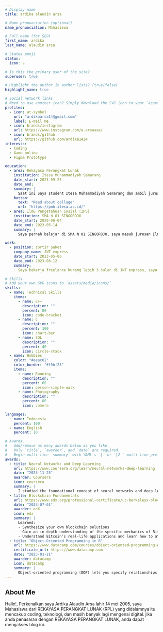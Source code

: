 ```yaml
---
# Display name
title: ardika alaudin arsa

# Name pronunciation (optional)
name_pronunciation: Mahasiswa

# Full name (for SEO)
first_name: ardika
last_name: alaudin arsa

# Status emoji
status:
  icon: ☕️

# Is this the primary user of the site?
superuser: true

# Highlight the author in author lists? (true/false)
highlight_name: true

# Social network links
# Need to use another icon? Simply download the SVG icon to your `assets/media/icons/` folder.
profiles:
  - icon: at-symbol
    url: "ardikaarsa14@gmail.com"
    label: E-mail Me
  - icon: brands/instagram
    url: https://www.instagram.com/a.arsaaaa/
  - icon: brands/github
    url: https://github.com/ardika1424
interests:
  - Coding
  - Game online 
  - Figma Prototype

education:
  - area: Rekayasa Perangkat Lunak
    institution: Itesa Muhammadiyah Semarang
    date_start: 2023-09-25
    date_end:
    summary: |
      Saat ini Saya student Itesa Muhammadiyah Semarang dan ambil jurusan Rekayasa Perangkat Lunak, saat ini saya berjalan semester 3 
    button:
      text: "Read about collage"
      url: "https://pmb.itesa.ac.id/"
  - area: Ilmu Pengetahuan Sosial (IPS)
    institution: SMA N 01 SINGOROJO
    date_start: 2020-06-04
    date_end: 2023-05-14
    summary: |
      Saya pernah belajar di SMA N 01 SINGOROJO, saya masuk jurusan Ilmu Pengetahuan Sosial dan mempelajari sejarah sejarah dan berbagai macam lainnya.

work:
  - position: sortir paket
    company_name: JNT express
    date_start: 2023-05-06
    date_end: 2023-08-12
    summary:
      Saya bekerja freelance kurang lebih 3 bulan di JNT express, saya mengsortir paket sesuai kode yang ada di paket tersebut.

# Skills
# Add your own SVG icons to `assets/media/icons/`
skills:
  - name: Technical Skills
    items:
      - name: C++
        description: ""
        percent: 80
        icon: code-bracket
      - name: C
        description: ""
        percent: 100
        icon: chart-bar
      - name: SQL
        description: ""
        percent: 40
        icon: circle-stack
  - name: Hobbies
    color: "#eeac02"
    color_border: "#f0bf23"
    items:
      - name: Running
        description: ""
        percent: 60
        icon: person-simple-walk
      - name: Photography
        description: ""
        percent: 80
        icon: camera

languages:
  - name: Indonesia
    percent: 100
  - name: English
    percent: 10

# Awards.
#   Add/remove as many awards below as you like.
#   Only `title`, `awarder`, and `date` are required.
#   Begin multi-line `summary` with YAML's `|` or `|2-` multi-line prefix and indent 2 spaces below.
awards:
  - title: Neural Networks and Deep Learning
    url: https://www.coursera.org/learn/neural-networks-deep-learning
    date: "2023-11-25"
    awarder: Coursera
    icon: coursera
    summary: |
      I studied the foundational concept of neural networks and deep learning. By the end, I was familiar with the significant technological trends driving the rise of deep learning; build, train, and apply fully connected deep neural networks; implement efficient (vectorized) neural networks; identify key parameters in a neural network’s architecture; and apply deep learning to your own applications.
  - title: Blockchain Fundamentals
    url: https://www.edx.org/professional-certificate/uc-berkeleyx-blockchain-fundamentals
    date: "2023-07-01"
    awarder: edX
    icon: edx
    summary: |
      Learned:
      - Synthesize your own blockchain solutions
      - Gain an in-depth understanding of the specific mechanics of Bitcoin
      - Understand Bitcoin’s real-life applications and learn how to attack and destroy Bitcoin, Ethereum, smart contracts and Dapps, and alternatives to Bitcoin’s Proof-of-Work consensus algorithm
  - title: "Object-Oriented Programming in R"
    url: https://www.datacamp.com/courses/object-oriented-programming-with-s3-and-r6-in-r
    certificate_url: https://www.datacamp.com
    date: "2023-01-21"
    awarder: datacamp
    icon: datacamp
    summary: |
      Object-oriented programming (OOP) lets you specify relationships between functions and the objects that they can act on, helping you manage complexity in your code. This is an intermediate level course, providing an introduction to OOP, using the S3 and R6 systems. S3 is a great day-to-day R programming tool that simplifies some of the functions that you write. R6 is especially useful for industry-specific analyses, working with web APIs, and building GUIs.
---
```


## About Me

Hallo!, Perkenalkan saya Ardika Alaudin Arsa lahir 14 mei 2005, saya Mahasiswa dari REKAYASA PERANGKAT LUNAK (RPL) yang didalamnya itu mencakup coding, teknologi, dan masih banyak lagi mengenai digital. jika anda penasaran dengan REKAYASA PERANGKAT LUNAK, anda dapat mengakses blog ini. 
